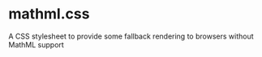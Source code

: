 mathml.css
==========

A CSS stylesheet to provide some fallback rendering to browsers without MathML support
